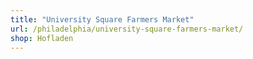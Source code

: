 ```yaml
---
title: "University Square Farmers Market"
url: /philadelphia/university-square-farmers-market/
shop: Hofladen
---
```

